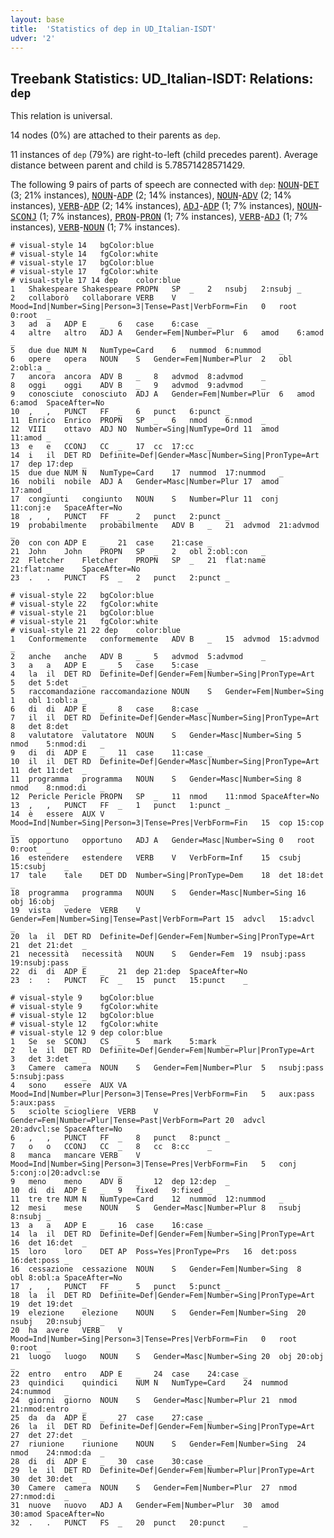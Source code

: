 ```yaml
---
layout: base
title:  'Statistics of dep in UD_Italian-ISDT'
udver: '2'
---
```


## Treebank Statistics: UD_Italian-ISDT: Relations: `dep`

This relation is universal.

14 nodes (0%) are attached to their parents as `dep`.

11 instances of `dep` (79%) are right-to-left (child precedes parent).
Average distance between parent and child is 5.78571428571429.

The following 9 pairs of parts of speech are connected with `dep`: <tt><a href="it_isdt-pos-NOUN.html">NOUN</a></tt>-<tt><a href="it_isdt-pos-DET.html">DET</a></tt> (3; 21% instances), <tt><a href="it_isdt-pos-NOUN.html">NOUN</a></tt>-<tt><a href="it_isdt-pos-ADP.html">ADP</a></tt> (2; 14% instances), <tt><a href="it_isdt-pos-NOUN.html">NOUN</a></tt>-<tt><a href="it_isdt-pos-ADV.html">ADV</a></tt> (2; 14% instances), <tt><a href="it_isdt-pos-VERB.html">VERB</a></tt>-<tt><a href="it_isdt-pos-ADP.html">ADP</a></tt> (2; 14% instances), <tt><a href="it_isdt-pos-ADJ.html">ADJ</a></tt>-<tt><a href="it_isdt-pos-ADP.html">ADP</a></tt> (1; 7% instances), <tt><a href="it_isdt-pos-NOUN.html">NOUN</a></tt>-<tt><a href="it_isdt-pos-SCONJ.html">SCONJ</a></tt> (1; 7% instances), <tt><a href="it_isdt-pos-PRON.html">PRON</a></tt>-<tt><a href="it_isdt-pos-PRON.html">PRON</a></tt> (1; 7% instances), <tt><a href="it_isdt-pos-VERB.html">VERB</a></tt>-<tt><a href="it_isdt-pos-ADJ.html">ADJ</a></tt> (1; 7% instances), <tt><a href="it_isdt-pos-VERB.html">VERB</a></tt>-<tt><a href="it_isdt-pos-NOUN.html">NOUN</a></tt> (1; 7% instances).


~~~ conllu
# visual-style 14	bgColor:blue
# visual-style 14	fgColor:white
# visual-style 17	bgColor:blue
# visual-style 17	fgColor:white
# visual-style 17 14 dep	color:blue
1	Shakespeare	Shakespeare	PROPN	SP	_	2	nsubj	2:nsubj	_
2	collaborò	collaborare	VERB	V	Mood=Ind|Number=Sing|Person=3|Tense=Past|VerbForm=Fin	0	root	0:root	_
3	ad	a	ADP	E	_	6	case	6:case	_
4	altre	altro	ADJ	A	Gender=Fem|Number=Plur	6	amod	6:amod	_
5	due	due	NUM	N	NumType=Card	6	nummod	6:nummod	_
6	opere	opera	NOUN	S	Gender=Fem|Number=Plur	2	obl	2:obl:a	_
7	ancora	ancora	ADV	B	_	8	advmod	8:advmod	_
8	oggi	oggi	ADV	B	_	9	advmod	9:advmod	_
9	conosciute	conosciuto	ADJ	A	Gender=Fem|Number=Plur	6	amod	6:amod	SpaceAfter=No
10	,	,	PUNCT	FF	_	6	punct	6:punct	_
11	Enrico	Enrico	PROPN	SP	_	6	nmod	6:nmod	_
12	VIII	ottavo	ADJ	NO	Number=Sing|NumType=Ord	11	amod	11:amod	_
13	e	e	CCONJ	CC	_	17	cc	17:cc	_
14	i	il	DET	RD	Definite=Def|Gender=Masc|Number=Sing|PronType=Art	17	dep	17:dep	_
15	due	due	NUM	N	NumType=Card	17	nummod	17:nummod	_
16	nobili	nobile	ADJ	A	Gender=Masc|Number=Plur	17	amod	17:amod	_
17	congiunti	congiunto	NOUN	S	Number=Plur	11	conj	11:conj:e	SpaceAfter=No
18	,	,	PUNCT	FF	_	2	punct	2:punct	_
19	probabilmente	probabilmente	ADV	B	_	21	advmod	21:advmod	_
20	con	con	ADP	E	_	21	case	21:case	_
21	John	John	PROPN	SP	_	2	obl	2:obl:con	_
22	Fletcher	Fletcher	PROPN	SP	_	21	flat:name	21:flat:name	SpaceAfter=No
23	.	.	PUNCT	FS	_	2	punct	2:punct	_

~~~


~~~ conllu
# visual-style 22	bgColor:blue
# visual-style 22	fgColor:white
# visual-style 21	bgColor:blue
# visual-style 21	fgColor:white
# visual-style 21 22 dep	color:blue
1	Conformemente	conformemente	ADV	B	_	15	advmod	15:advmod	_
2	anche	anche	ADV	B	_	5	advmod	5:advmod	_
3	a	a	ADP	E	_	5	case	5:case	_
4	la	il	DET	RD	Definite=Def|Gender=Fem|Number=Sing|PronType=Art	5	det	5:det	_
5	raccomandazione	raccomandazione	NOUN	S	Gender=Fem|Number=Sing	1	obl	1:obl:a	_
6	di	di	ADP	E	_	8	case	8:case	_
7	il	il	DET	RD	Definite=Def|Gender=Masc|Number=Sing|PronType=Art	8	det	8:det	_
8	valutatore	valutatore	NOUN	S	Gender=Masc|Number=Sing	5	nmod	5:nmod:di	_
9	di	di	ADP	E	_	11	case	11:case	_
10	il	il	DET	RD	Definite=Def|Gender=Masc|Number=Sing|PronType=Art	11	det	11:det	_
11	programma	programma	NOUN	S	Gender=Masc|Number=Sing	8	nmod	8:nmod:di	_
12	Pericle	Pericle	PROPN	SP	_	11	nmod	11:nmod	SpaceAfter=No
13	,	,	PUNCT	FF	_	1	punct	1:punct	_
14	è	essere	AUX	V	Mood=Ind|Number=Sing|Person=3|Tense=Pres|VerbForm=Fin	15	cop	15:cop	_
15	opportuno	opportuno	ADJ	A	Gender=Masc|Number=Sing	0	root	0:root	_
16	estendere	estendere	VERB	V	VerbForm=Inf	15	csubj	15:csubj	_
17	tale	tale	DET	DD	Number=Sing|PronType=Dem	18	det	18:det	_
18	programma	programma	NOUN	S	Gender=Masc|Number=Sing	16	obj	16:obj	_
19	vista	vedere	VERB	V	Gender=Fem|Number=Sing|Tense=Past|VerbForm=Part	15	advcl	15:advcl	_
20	la	il	DET	RD	Definite=Def|Gender=Fem|Number=Sing|PronType=Art	21	det	21:det	_
21	necessità	necessità	NOUN	S	Gender=Fem	19	nsubj:pass	19:nsubj:pass	_
22	di	di	ADP	E	_	21	dep	21:dep	SpaceAfter=No
23	:	:	PUNCT	FC	_	15	punct	15:punct	_

~~~


~~~ conllu
# visual-style 9	bgColor:blue
# visual-style 9	fgColor:white
# visual-style 12	bgColor:blue
# visual-style 12	fgColor:white
# visual-style 12 9 dep	color:blue
1	Se	se	SCONJ	CS	_	5	mark	5:mark	_
2	le	il	DET	RD	Definite=Def|Gender=Fem|Number=Plur|PronType=Art	3	det	3:det	_
3	Camere	camera	NOUN	S	Gender=Fem|Number=Plur	5	nsubj:pass	5:nsubj:pass	_
4	sono	essere	AUX	VA	Mood=Ind|Number=Plur|Person=3|Tense=Pres|VerbForm=Fin	5	aux:pass	5:aux:pass	_
5	sciolte	sciogliere	VERB	V	Gender=Fem|Number=Plur|Tense=Past|VerbForm=Part	20	advcl	20:advcl:se	SpaceAfter=No
6	,	,	PUNCT	FF	_	8	punct	8:punct	_
7	o	o	CCONJ	CC	_	8	cc	8:cc	_
8	manca	mancare	VERB	V	Mood=Ind|Number=Sing|Person=3|Tense=Pres|VerbForm=Fin	5	conj	5:conj:o|20:advcl:se	_
9	meno	meno	ADV	B	_	12	dep	12:dep	_
10	di	di	ADP	E	_	9	fixed	9:fixed	_
11	tre	tre	NUM	N	NumType=Card	12	nummod	12:nummod	_
12	mesi	mese	NOUN	S	Gender=Masc|Number=Plur	8	nsubj	8:nsubj	_
13	a	a	ADP	E	_	16	case	16:case	_
14	la	il	DET	RD	Definite=Def|Gender=Fem|Number=Sing|PronType=Art	16	det	16:det	_
15	loro	loro	DET	AP	Poss=Yes|PronType=Prs	16	det:poss	16:det:poss	_
16	cessazione	cessazione	NOUN	S	Gender=Fem|Number=Sing	8	obl	8:obl:a	SpaceAfter=No
17	,	,	PUNCT	FF	_	5	punct	5:punct	_
18	la	il	DET	RD	Definite=Def|Gender=Fem|Number=Sing|PronType=Art	19	det	19:det	_
19	elezione	elezione	NOUN	S	Gender=Fem|Number=Sing	20	nsubj	20:nsubj	_
20	ha	avere	VERB	V	Mood=Ind|Number=Sing|Person=3|Tense=Pres|VerbForm=Fin	0	root	0:root	_
21	luogo	luogo	NOUN	S	Gender=Masc|Number=Sing	20	obj	20:obj	_
22	entro	entro	ADP	E	_	24	case	24:case	_
23	quindici	quindici	NUM	N	NumType=Card	24	nummod	24:nummod	_
24	giorni	giorno	NOUN	S	Gender=Masc|Number=Plur	21	nmod	21:nmod:entro	_
25	da	da	ADP	E	_	27	case	27:case	_
26	la	il	DET	RD	Definite=Def|Gender=Fem|Number=Sing|PronType=Art	27	det	27:det	_
27	riunione	riunione	NOUN	S	Gender=Fem|Number=Sing	24	nmod	24:nmod:da	_
28	di	di	ADP	E	_	30	case	30:case	_
29	le	il	DET	RD	Definite=Def|Gender=Fem|Number=Plur|PronType=Art	30	det	30:det	_
30	Camere	camera	NOUN	S	Gender=Fem|Number=Plur	27	nmod	27:nmod:di	_
31	nuove	nuovo	ADJ	A	Gender=Fem|Number=Plur	30	amod	30:amod	SpaceAfter=No
32	.	.	PUNCT	FS	_	20	punct	20:punct	_

~~~


